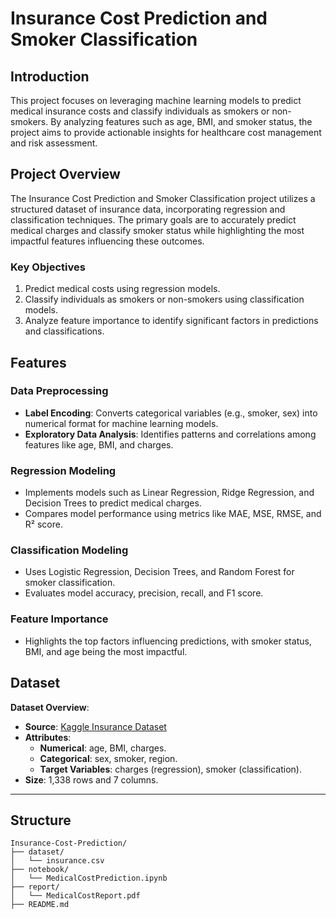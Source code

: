 # Insurance Cost Prediction and Smoker Classification

## Introduction
This project focuses on leveraging machine learning models to predict medical insurance costs and classify individuals as smokers or non-smokers. By analyzing features such as age, BMI, and smoker status, the project aims to provide actionable insights for healthcare cost management and risk assessment.

## Project Overview
The Insurance Cost Prediction and Smoker Classification project utilizes a structured dataset of insurance data, incorporating regression and classification techniques. The primary goals are to accurately predict medical charges and classify smoker status while highlighting the most impactful features influencing these outcomes.

### Key Objectives
1. Predict medical costs using regression models.
2. Classify individuals as smokers or non-smokers using classification models.
3. Analyze feature importance to identify significant factors in predictions and classifications.

## Features
### Data Preprocessing
- **Label Encoding**: Converts categorical variables (e.g., smoker, sex) into numerical format for machine learning models.
- **Exploratory Data Analysis**: Identifies patterns and correlations among features like age, BMI, and charges.

### Regression Modeling
- Implements models such as Linear Regression, Ridge Regression, and Decision Trees to predict medical charges.
- Compares model performance using metrics like MAE, MSE, RMSE, and R² score.

### Classification Modeling
- Uses Logistic Regression, Decision Trees, and Random Forest for smoker classification.
- Evaluates model accuracy, precision, recall, and F1 score.

### Feature Importance
- Highlights the top factors influencing predictions, with smoker status, BMI, and age being the most impactful.

## Dataset
**Dataset Overview**:
- **Source**: [Kaggle Insurance Dataset](https://www.kaggle.com/)
- **Attributes**:
  - **Numerical**: age, BMI, charges.
  - **Categorical**: sex, smoker, region.
  - **Target Variables**: charges (regression), smoker (classification).
- **Size**: 1,338 rows and 7 columns.

---

## Structure
```plaintext
Insurance-Cost-Prediction/
├── dataset/
│   └── insurance.csv
├── notebook/
│   └── MedicalCostPrediction.ipynb
├── report/
│   └── MedicalCostReport.pdf
├── README.md
